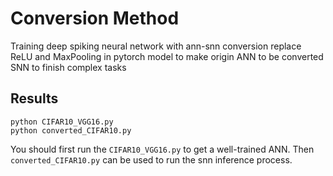 # Conversion Method
Training deep spiking neural network with ann-snn conversion
replace ReLU and MaxPooling in pytorch model to make origin ANN to be converted SNN to finish complex tasks

## Results
```shell
python CIFAR10_VGG16.py
python converted_CIFAR10.py
```

You should first run the `CIFAR10_VGG16.py` to get a well-trained ANN.
Then `converted_CIFAR10.py` can be used to run the snn inference process.
